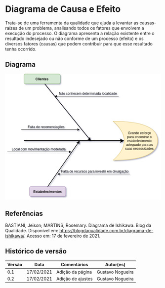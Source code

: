 # Diagrama de Causa e Efeito

Trata-se de uma ferramenta da qualidade que ajuda a levantar as causas-raízes de um problema, analisando todos os fatores que envolvem a execução do processo. O diagrama apresenta a relação existente entre o resultado indesejado ou não conforme de um processo (efeito) e os diversos fatores (causas) que podem contribuir para que esse resultado tenha ocorrido.

## Diagrama

<p align="center">
    <img src="../imagens/causa_e_efeito.png">
</p>

## Referências

BASTIANI, Jeison; MARTINS, Rosemary. Diagrama de Ishikawa. Blog da Qualidade. Disponível em: <https://blogdaqualidade.com.br/diagrama-de-ishikawa/>. Acesso em: 17 de fevereiro de 2021.

## Histórico de versão

| Versão | Data       | Comentários       | Autor(es)        |
| ------ | ---------- | ----------------- | ---------------- |
| 0.1    | 17/02/2021 | Adição da página  | Gustavo Nogueira |
| 0.2    | 17/02/2021 | Adição de ajustes | Gustavo Nogueira |
